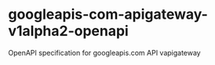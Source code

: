 # googleapis-com-apigateway-v1alpha2-openapi
OpenAPI specification for googleapis.com API vapigateway
